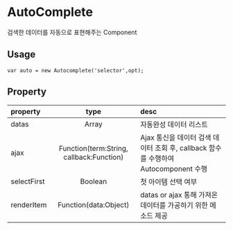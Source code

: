 # AutoComplete
검색한 데이터를 자동으로 표현해주는 Component

Usage
-------------
```
var auto = new Autocomplete('selector',opt);
```

Property
-------------

| property | type | desc |
|:--------|:--------:|:--------|
| datas | Array | 자동완성 데이터 리스트 |
| ajax | Function(term:String, callback:Function) | Ajax 통신을 데이터 검색 데이터 조회 후, callback 함수를 수행하여 Autocomponent 수행 |
| selectFirst | Boolean | 첫 아이템 선택 여부 |
| renderItem | Function(data:Object) | datas or ajax 통해 가져온 데이터를 가공하기 위한 메소드 제공 |
